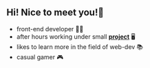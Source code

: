 ## Hi! Nice to meet you!👋
- front-end developer 👨‍💻
- after hours working under small [**project**](https://marek-onpc.com/plugin) 🖥
- likes to learn more in the field of web-dev 📚
- casual gamer 🎮
